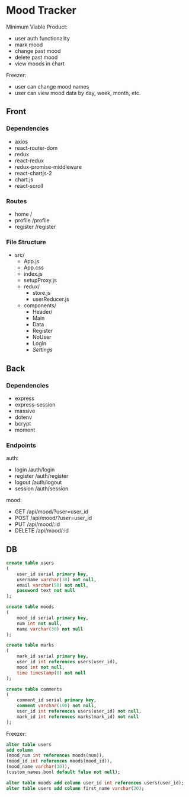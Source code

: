 # Mood Tracker

Minimum Viable Product:

-   user auth functionality
-   mark mood
-   change past mood
-   delete past mood
-   view moods in chart

Freezer:

-   user can change mood names
-   user can view mood data by day, week, month, etc.

## Front

### Dependencies

-   axios
-   react-router-dom
-   redux
-   react-redux
-   redux-promise-middleware
-   react-chartjs-2
-   chart.js
-   react-scroll

### Routes

-   home /
-   profile /profile
-   register /register

### File Structure

-   src/
    -   App.js
    -   App.css
    -   index.js
    -   setupProxy.js
    -   redux/
        -   store.js
        -   userReducer.js
    -   components/
        -   Header/
        -   Main
        -   Data
        -   Register
        -   NoUser
        -   Login
        -   _Settings_

## Back

### Dependencies

-   express
-   express-session
-   massive
-   dotenv
-   bcrypt
-   moment

### Endpoints

auth:

-   login /auth/login
-   register /auth/register
-   logout /auth/logout
-   session /auth/session

mood:

-   GET /api/mood/?user=user_id
-   POST /api/mood/?user=user_id
-   PUT /api/mood/:id
-   DELETE /api/mood/:id

## DB

```sql
create table users
(
    user_id serial primary key,
    username varchar(30) not null,
    email varchar(50) not null,
    password text not null
);

create table moods
(
    mood_id serial primary key,
    num int not null,
    name varchar(30) not null
);

create table marks
(
    mark_id serial primary key,
    user_id int references users(user_id),
    mood int not null,
    time timestamp(0) not null
);

create table comments
(
    comment_id serial primary key,
    comment varchar(100) not null,
    user_id int references users(user_id) not null,
    mark_id int references marks(mark_id) not null
);
```

Freezer:

```sql
alter table users
add column
(mood_num int references moods(num)),
(mood_id int references moods(mood_id)),
(mood_name varchar(30)),
(custom_names bool default false not null);
```

```sql
alter table moods add column user_id int references users(user_id);
alter table users add column first_name varchar(20);
```
